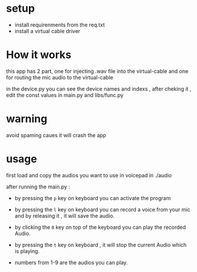 # setup
* install requirenments from the req.txt
* install a virtual cable driver

# How it works
this app has 2 part, one for injecting .wav file into the virtual-cable and one for routing the mic audio to the virtual-cable

in the device.py you can see the device names and indexs , after cheking it , edit the const values in main.py and libs/func.py

# warning
avoid spaming caues it will crash the app

# usage
first load and copy the audios you want to use in voicepad in ./audio

after running the main.py :

* by pressing the `p` key on keyboard you can activate the program 

* by pressing the `l` key on keyboard you can record a voice from your mic and by releasing it , it will save the audio.
* by clicking the `0` key on top of the keyboard you can play the recorded Audio.

* by pressing the `t` key on keyboard , it will stop the current Audio which is playing.

* numbers from 1-9 are the audios you can play.

